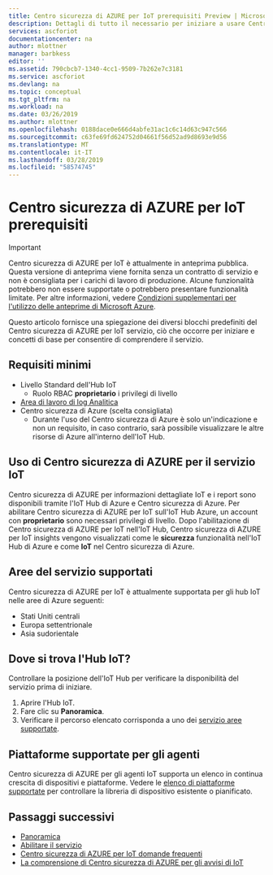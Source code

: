 ```yaml
---
title: Centro sicurezza di AZURE per IoT prerequisiti Preview | Microsoft Docs
description: Dettagli di tutto il necessario per iniziare a usare Centro sicurezza di AZURE per i prerequisiti del servizio IoT.
services: ascforiot
documentationcenter: na
author: mlottner
manager: barbkess
editor: ''
ms.assetid: 790cbcb7-1340-4cc1-9509-7b262e7c3181
ms.service: ascforiot
ms.devlang: na
ms.topic: conceptual
ms.tgt_pltfrm: na
ms.workload: na
ms.date: 03/26/2019
ms.author: mlottner
ms.openlocfilehash: 0188dace0e666d4abfe31ac1c6c14d63c947c566
ms.sourcegitcommit: c63fe69fd624752d04661f56d52ad9d8693e9d56
ms.translationtype: MT
ms.contentlocale: it-IT
ms.lasthandoff: 03/28/2019
ms.locfileid: "58574745"
---
```

# <a name="asc-for-iot-prerequisites"></a>Centro sicurezza di AZURE per IoT prerequisiti

> [!IMPORTANT]
> Centro sicurezza di AZURE per IoT è attualmente in anteprima pubblica.
> Questa versione di anteprima viene fornita senza un contratto di servizio e non è consigliata per i carichi di lavoro di produzione. Alcune funzionalità potrebbero non essere supportate o potrebbero presentare funzionalità limitate. Per altre informazioni, vedere [Condizioni supplementari per l'utilizzo delle anteprime di Microsoft Azure](https://azure.microsoft.com/support/legal/preview-supplemental-terms/).

Questo articolo fornisce una spiegazione dei diversi blocchi predefiniti del Centro sicurezza di AZURE per IoT servizio, ciò che occorre per iniziare e concetti di base per consentire di comprendere il servizio. 

## <a name="minimum-requirements"></a>Requisiti minimi

- Livello Standard dell'Hub IoT
    - Ruolo RBAC **proprietario** i privilegi di livello 
- [Area di lavoro di log Analitica](https://docs.microsoft.com/azure/azure-monitor/learn/quick-create-workspace) 
- Centro sicurezza di Azure (scelta consigliata)
    - Durante l'uso del Centro sicurezza di Azure è solo un'indicazione e non un requisito, in caso contrario, sarà possibile visualizzare le altre risorse di Azure all'interno dell'IoT Hub. 
 
## <a name="working-with-asc-for-iot-service"></a>Uso di Centro sicurezza di AZURE per il servizio IoT

Centro sicurezza di AZURE per informazioni dettagliate IoT e i report sono disponibili tramite l'IoT Hub di Azure e Centro sicurezza di Azure. Per abilitare Centro sicurezza di AZURE per IoT sull'IoT Hub Azure, un account con **proprietario** sono necessari privilegi di livello. Dopo l'abilitazione di Centro sicurezza di AZURE per IoT nell'IoT Hub, Centro sicurezza di AZURE per IoT insights vengono visualizzati come le **sicurezza** funzionalità nell'IoT Hub di Azure e come **IoT** nel Centro sicurezza di Azure. 

## <a name="supported-service-regions"></a>Aree del servizio supportati 

Centro sicurezza di AZURE per IoT è attualmente supportata per gli hub IoT nelle aree di Azure seguenti:
  - Stati Uniti centrali
  - Europa settentrionale
  - Asia sudorientale

## <a name="wheres-my-iot-hub"></a>Dove si trova l'Hub IoT?

Controllare la posizione dell'IoT Hub per verificare la disponibilità del servizio prima di iniziare. 

1. Aprire l'Hub IoT. 
2. Fare clic su **Panoramica**. 
3. Verificare il percorso elencato corrisponda a uno dei [servizio aree supportate](#supported-service-regions). 


## <a name="supported-platforms-for-agents"></a>Piattaforme supportate per gli agenti 

Centro sicurezza di AZURE per gli agenti IoT supporta un elenco in continua crescita di dispositivi e piattaforme. Vedere le [elenco di piattaforme supportate](how-to-deploy-agent.md) per controllare la libreria di dispositivo esistente o pianificato.  

## <a name="next-steps"></a>Passaggi successivi
- [Panoramica](overview.md)
- [Abilitare il servizio](quickstart-onboard-iot-hub.md)
- [Centro sicurezza di AZURE per IoT domande frequenti](resources-frequently-asked-questions.md)
- [La comprensione di Centro sicurezza di AZURE per gli avvisi di IoT](concept-security-alerts.md)
